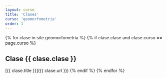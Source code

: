 ```yaml
---
layout: curso
title: 'Clases'
curso: 'geomorfometria'
order: 1
---
```


{% for clase in site.geomorfometria %}
{% if clase.clase and clase.curso == page.curso %}
## Clase {{ clase.clase }}
[{{ clase.title }}]({{ clase.url }})
{% endif %}
{% endfor %}
